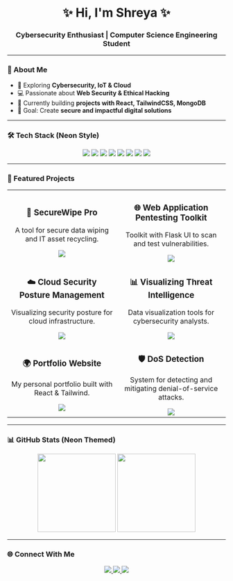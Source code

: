 <h1 align="center">✨ Hi, I'm Shreya ✨</h1>
<h3 align="center">Cybersecurity Enthusiast | Computer Science Engineering Student</h3>

---

### 🚀 About Me
- 🔐 Exploring **Cybersecurity, IoT & Cloud**
- 💻 Passionate about **Web Security & Ethical Hacking**
- 🌱 Currently building **projects with React, TailwindCSS, MongoDB**
- 🎯 Goal: Create **secure and impactful digital solutions**

---

### 🛠️ Tech Stack (Neon Style)

<p align="center">
  <img src="https://img.shields.io/badge/Python-000000?style=for-the-badge&logo=python&logoColor=00FFFF&labelColor=111" />
  <img src="https://img.shields.io/badge/JavaScript-000000?style=for-the-badge&logo=javascript&logoColor=F7DF1E&labelColor=111" />
  <img src="https://img.shields.io/badge/React-000000?style=for-the-badge&logo=react&logoColor=61DAFB&labelColor=111" />
  <img src="https://img.shields.io/badge/TailwindCSS-000000?style=for-the-badge&logo=tailwindcss&logoColor=38BDF8&labelColor=111" />
  <img src="https://img.shields.io/badge/MongoDB-000000?style=for-the-badge&logo=mongodb&logoColor=00FF00&labelColor=111" />
  <img src="https://img.shields.io/badge/Linux-000000?style=for-the-badge&logo=linux&logoColor=FCC624&labelColor=111" />
  <img src="https://img.shields.io/badge/GitHub-000000?style=for-the-badge&logo=github&logoColor=white&labelColor=111" />
  <img src="https://img.shields.io/badge/Cloud-000000?style=for-the-badge&logo=icloud&logoColor=00FFFF&labelColor=111" />
</p>

---

### 📂 Featured Projects

<table>
<tr>
<td align="center" width="50%">
  <h3>🔐 SecureWipe Pro</h3>
  <p>A tool for secure data wiping and IT asset recycling.</p>
  <a href="https://github.com/shreya242005/SecureWipe-Pro">
    <img src="https://img.shields.io/badge/View%20Project-000000?style=for-the-badge&logo=github&logoColor=white&labelColor=111" />
  </a>
</td>
<td align="center" width="50%">
  <h3>🌐 Web Application Pentesting Toolkit</h3>
  <p>Toolkit with Flask UI to scan and test vulnerabilities.</p>
  <a href="https://github.com/shreya242005/WebApp-Pentesting-Toolkit">
    <img src="https://img.shields.io/badge/View%20Project-000000?style=for-the-badge&logo=github&logoColor=white&labelColor=111" />
  </a>
</td>
</tr>

<tr>
<td align="center" width="50%">
  <h3>☁️ Cloud Security Posture Management</h3>
  <p>Visualizing security posture for cloud infrastructure.</p>
  <a href="https://github.com/shreya242005/Cloud-Security-Posture-Management">
    <img src="https://img.shields.io/badge/View%20Project-000000?style=for-the-badge&logo=github&logoColor=white&labelColor=111" />
  </a>
</td>
<td align="center" width="50%">
  <h3>📊 Visualizing Threat Intelligence</h3>
  <p>Data visualization tools for cybersecurity analysts.</p>
  <a href="https://github.com/shreya242005/Visualizing-Intelligence-Analysis">
    <img src="https://img.shields.io/badge/View%20Project-000000?style=for-the-badge&logo=github&logoColor=white&labelColor=111" />
  </a>
</td>
</tr>

<tr>
<td align="center" width="50%">
  <h3>🌍 Portfolio Website</h3>
  <p>My personal portfolio built with React & Tailwind.</p>
  <a href="https://github.com/shreya242005/my-portfolio">
    <img src="https://img.shields.io/badge/View%20Project-000000?style=for-the-badge&logo=github&logoColor=white&labelColor=111" />
  </a>
</td>
<td align="center" width="50%">
  <h3>🛡️ DoS Detection</h3>
  <p>System for detecting and mitigating denial-of-service attacks.</p>
  <a href="https://github.com/shreya242005/DoS-Detection">
    <img src="https://img.shields.io/badge/View%20Project-000000?style=for-the-badge&logo=github&logoColor=white&labelColor=111" />
  </a>
</td>
</tr>
</table>

---

### 📊 GitHub Stats (Neon Themed)

<p align="center">
  <img src="https://github-readme-stats.vercel.app/api?username=shreya242005&show_icons=true&theme=radical&hide_border=true" height="180px"/>
  <img src="https://github-readme-streak-stats.herokuapp.com/?user=shreya242005&theme=radical&hide_border=true" height="180px"/>
</p>

---

### 🌐 Connect With Me
<p align="center">
  <a href="https://www.linkedin.com/in/shreya242005/" target="_blank">
    <img src="https://img.shields.io/badge/LinkedIn-000000?style=for-the-badge&logo=linkedin&logoColor=0A66C2&labelColor=111" />
  </a>
  <a href="mailto:shreyatadakala242005@gmail.com">
    <img src="https://img.shields.io/badge/Gmail-000000?style=for-the-badge&logo=gmail&logoColor=EA4335&labelColor=111" />
  </a>
  <a href="https://shreya242005.vercel.app/" target="_blank">
    <img src="https://img.shields.io/badge/Portfolio-000000?style=for-the-badge&logo=vercel&logoColor=white&labelColor=111" />
  </a>
</p>


               
   
